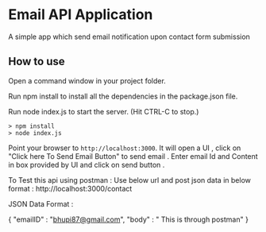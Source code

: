 # Email API Application

A simple app which send email notification upon contact form submission

## How to use

Open a command window in your project folder.

Run npm install to install all the dependencies in the package.json file.

Run node index.js to start the server.  (Hit CTRL-C to stop.)

```
> npm install
> node index.js
```

Point your browser to `http://localhost:3000`.   It will open a UI , click on "Click here To Send Email Button" to send email . 
Enter email Id and Content in box provided by UI and click on send button .

To Test this api using postman :
Use below url and post json data in below format :
http://localhost:3000/contact

JSON Data Format :

{ 
 "emailID" : "bhupi87@gmail.com",
 "body" : " This is through postman"
}